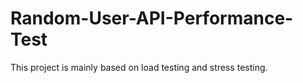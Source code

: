 # Random-User-API-Performance-Test
This project is mainly based on load testing and stress testing.
